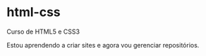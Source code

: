 # html-css
 Curso de HTML5 e CSS3

 Estou aprendendo a criar sites e agora vou gerenciar repositórios.
